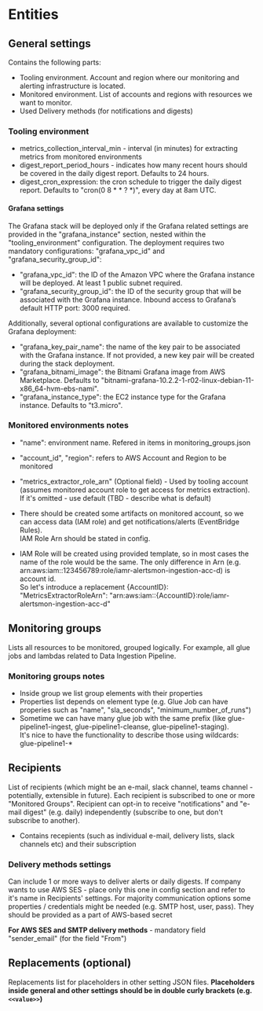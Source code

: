 
# Entities

## General settings
Contains the following parts:  
- Tooling environment.  Account and region where our monitoring and alerting infrastructure is located.
- Monitored environment.  List of accounts and regions with resources we want to monitor.
- Used Delivery methods (for notifications and digests)

### Tooling environment

- metrics_collection_interval_min - interval (in minutes) for extracting metrics from monitored environments
- digest_report_period_hours - indicates how many recent hours should be covered in the daily digest report. Defaults to 24 hours. 
- digest_cron_expression: the cron schedule to trigger the daily digest report. Defaults to "cron(0 8 * * ? *)", every day at 8am UTC.

#### Grafana settings
The Grafana stack will be deployed only if the Grafana related settings are provided in the "grafana_instance" section, nested within the "tooling_environment" configuration.
The deployment requires two mandatory configurations: "grafana_vpc_id" and "grafana_security_group_id":
- "grafana_vpc_id": the ID of the Amazon VPC where the Grafana instance will be deployed. At least 1 public subnet required.
- "grafana_security_group_id": the ID of the security group that will be associated with the Grafana instance. Inbound access to Grafana’s default HTTP port: 3000 required.

 Additionally, several optional configurations are available to customize the Grafana deployment:
- "grafana_key_pair_name": the name of the key pair to be associated with the Grafana instance. If not provided, a new key pair will be created during the stack deployment.
- "grafana_bitnami_image": the Bitnami Grafana image from AWS Marketplace. Defaults to "bitnami-grafana-10.2.2-1-r02-linux-debian-11-x86_64-hvm-ebs-nami".
- "grafana_instance_type": the EC2 instance type for the Grafana instance. Defaults to "t3.micro".

### Monitored environments notes

- "name": environment name. Refered in items in monitoring_groups.json
- "account_id", "region": refers to AWS Account and Region to be monitored
- "metrics_extractor_role_arn" (Optional field) - Used by tooling account (assumes monitored account role to get access for metrics extraction). If it's omitted - use default (TBD - describe what is default)


- There should be created some artifacts on monitored account, so we can access data (IAM role) and get notifications/alerts (EventBridge Rules).  
IAM Role Arn should be stated in config.
- IAM Role will be created using provided template, so in most cases the name of the role would be the same. The only difference in Arn (e.g. arn:aws:iam::123456789:role/iamr-alertsmon-ingestion-acc-d) is account id.  
So let's introduce a replacement {AccountID}: "MetricsExtractorRoleArn": "arn:aws:iam::{AccountID}:role/iamr-alertsmon-ingestion-acc-d"



## Monitoring groups
Lists all resources to be monitored, grouped logically.
For example, all glue jobs and lambdas related to Data Ingestion Pipeline.

### Monitoring groups notes

- Inside group we list group elements with their properties
- Properties list depends on element type (e.g. Glue Job can have properies such as "name", "sla_seconds", "minimum_number_of_runs")
- Sometime we can have many glue job with the same prefix (like glue-pipeline1-ingest, glue-pipeline1-cleanse, glue-pipeline1-staging).  
It's nice to have the functionality to describe those using wildcards: glue-pipeline1-*

## Recipients
List of recipients (which might be an e-mail, slack channel, teams channel - potentially, extensible in future).
Each recipient is subscribed to one or more "Monitored Groups".
Recipient can opt-in to receive "notifications" and "e-mail digest" (e.g. daily) independently (subscribe to one, but don't subscribe to another).


- Contains recepients (such as individual e-mail, delivery lists, slack channels etc) and their subscription

### Delivery methods settings
Can include 1 or more ways to deliver alerts or daily digests.
If company wants to use AWS SES - place only this one in config section and refer to it's name in Recipients' settings.
For majority communication options some properties / credentials might be needed (e.g. SMTP host, user, pass).
They should be provided as a part of AWS-based secret

**For AWS SES and SMTP delivery methods** - mandatory field "sender_email" (for the field "From")


## Replacements (optional)
Replacements list for placeholders in other setting JSON files.
**Placeholders inside general and other settings should be in double curly brackets (e.g. `<<value>>`)** 